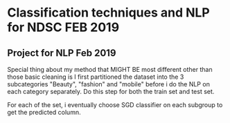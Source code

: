 # Classification techniques and NLP for NDSC FEB 2019
## Project for NLP Feb 2019  
Special thing about my method that MIGHT BE most different other than those basic cleaning is I first partitioned the dataset into the 3 subcategories "Beauty", "fashion" and "mobile" before i do the NLP on each category separately. Do this step for both the train set and test set.  

For each of the set, i eventually choose SGD classifier on each subgroup to get the predicted column.
